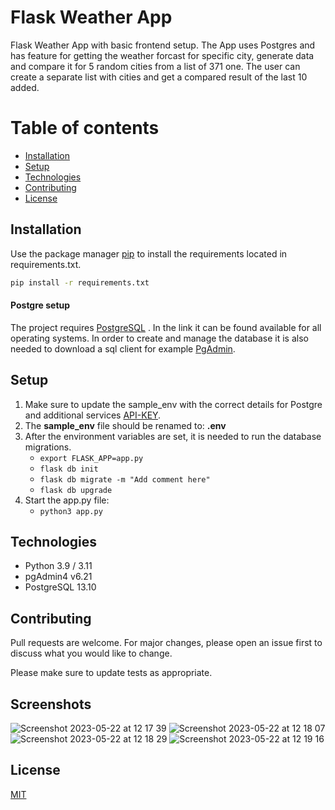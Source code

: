 # Flask Weather App

Flask Weather App with basic frontend setup. The App uses Postgres and has feature for getting the weather forcast for
specific city, generate data and compare it for 5 random cities from a list of 371 one. The user can create a separate
list with cities and get a compared result of the last 10 added. 

# Table of contents
* [Installation](#Installation)
* [Setup](#Setup)
* [Technologies](#Technologies)
* [Contributing](#Contributing)
* [License](#License)

## Installation

Use the package manager [pip](https://pip.pypa.io/en/stable/) to install the requirements located in requirements.txt.

```bash
pip install -r requirements.txt
```

#### Postgre setup

The project requires [PostgreSQL](https://www.postgresql.org/download/) . In the link it can be found available 
for all operating systems. In order to create and manage the database it is also needed to download a sql client for example
[PgAdmin](https://www.pgadmin.org/download/).

## Setup

1. Make sure to update the sample_env with the correct details for Postgre and additional services [API-KEY](https://home.openweathermap.org/api_keys).
2. The **sample_env** file should be renamed to: **.env**
3. After the environment variables are set, it is needed to run the database migrations.
    - ```export FLASK_APP=app.py```
    - ```flask db init```
    - ```flask db migrate -m "Add comment here"```
    - ```flask db upgrade```
4. Start the app.py file:
    - ```python3 app.py```

## Technologies
 - Python 3.9 / 3.11
 - pgAdmin4 v6.21
 - PostgreSQL 13.10 
    

## Contributing

Pull requests are welcome. For major changes, please open an issue first
to discuss what you would like to change.

Please make sure to update tests as appropriate.

## Screenshots

![Screenshot 2023-05-22 at 12 17 39](https://github.com/LilkoPetkov/WeatherApp-Flask/assets/99439480/55ba898b-4831-488b-9bbe-dd78bb676c01)
![Screenshot 2023-05-22 at 12 18 07](https://github.com/LilkoPetkov/WeatherApp-Flask/assets/99439480/8fdb44dc-7efa-4a9d-9079-b099c2807b88)
![Screenshot 2023-05-22 at 12 18 29](https://github.com/LilkoPetkov/WeatherApp-Flask/assets/99439480/2523bf30-bb6a-4695-b6d9-8092d4f7510b)
![Screenshot 2023-05-22 at 12 19 16](https://github.com/LilkoPetkov/WeatherApp-Flask/assets/99439480/99383e49-8cba-46bd-a6a5-b691c1fa06a0)

## License

[MIT](https://choosealicense.com/licenses/mit/)